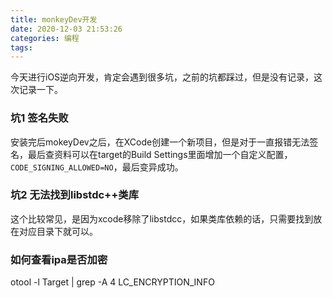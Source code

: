```yaml
---
title: monkeyDev开发
date: 2020-12-03 21:53:26
categories: 编程
tags:
---
```

今天进行iOS逆向开发，肯定会遇到很多坑，之前的坑都踩过，但是没有记录，这次记录一下。
### 坑1 签名失败
安装完后mokeyDev之后，在XCode创建一个新项目，但是对于一直报错无法签名，最后查资料可以在target的Build Settings里面增加一个自定义配置，`CODE_SIGNING_ALLOWED=NO`，最后变异成功。
### 坑2 无法找到libstdc++类库
这个比较常见，是因为xcode移除了libstdcc，如果类库依赖的话，只需要找到放在对应目录下就可以。


### 如何查看ipa是否加密
otool -l Target | grep -A 4 LC_ENCRYPTION_INFO